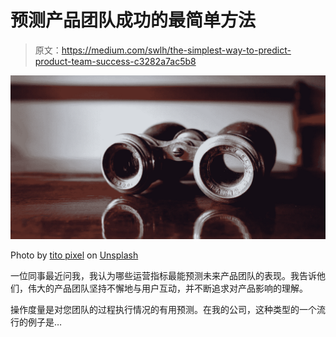 # 预测产品团队成功的最简单方法

> 原文：<https://medium.com/swlh/the-simplest-way-to-predict-product-team-success-c3282a7ac5b8>

![](img/1cc18cc50d501a72afb9296bdb185dd1.png)

Photo by [tito pixel](https://unsplash.com/photos/KBPzLjwdFbI?utm_source=unsplash&utm_medium=referral&utm_content=creditCopyText) on [Unsplash](https://unsplash.com/search/photos/binoculars?utm_source=unsplash&utm_medium=referral&utm_content=creditCopyText)

一位同事最近问我，我认为哪些运营指标最能预测未来产品团队的表现。我告诉他们，伟大的产品团队坚持不懈地与用户互动，并不断追求对产品影响的理解。

操作度量是对您团队的过程执行情况的有用预测。在我的公司，这种类型的一个流行的例子是…